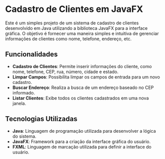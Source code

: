 # Cadastro de Clientes em JavaFX

Este é um simples projeto de um sistema de cadastro de clientes desenvolvido em Java utilizando a biblioteca JavaFX para a interface gráfica. O objetivo é fornecer uma maneira simples e intuitiva de gerenciar informações de clientes como nome, telefone, endereço, etc.

## Funcionalidades

- **Cadastro de Clientes**: Permite inserir informações do cliente, como nome, telefone, CEP, rua, número, cidade e estado.
- **Limpar Campos**: Possibilita limpar os campos de entrada para um novo cadastro.
- **Buscar Endereço**: Realiza a busca de um endereço baseado no CEP informado.
- **Listar Clientes**: Exibe todos os clientes cadastrados em uma nova janela.

## Tecnologias Utilizadas

- **Java**: Linguagem de programação utilizada para desenvolver a lógica do sistema.
- **JavaFX**: Framework para a criação da interface gráfica do usuário.
- **FXML**: Linguagem de marcação utilizada para definir a interface do usuário.
